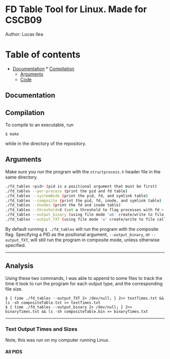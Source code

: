 # FD Table Tool for Linux. Made for CSCB09

Author: Lucas Ilea

# Table of contents

<!--ts-->

- [Documentation](#documentation) \* [Compilation](#compilation)
  - [Arguments](#arguments)
  - [Code](#code)

<!--te-->

## Documentation

## Compilation

To compile to an executable, run

`$ make`

while in the directory of the repository.

## Arguments

Make sure you run the program with the `structprocess.h` header file in the same directory.

```bash
./fd_tables <pid> (pid is a positional argument that must be first)
./fd_tables --per-process (print the pid and fd table)
./fd_tables --systemWide (print the pid, fd, and symlink table)
./fd_tables --composite (print the pid, fd, inode, and symlink table)
./fd_tables --Vnodes (print the fd and inode table)
./fd_tables --threshold=X (set a threshold to flag processes with fd > X. Note: this will filter all processes irregardless if a pid was specified as a positional argument)
./fd_tables --output_binary (using file mode 'wb' create/write to file called compositeTable.bin with the composite table in binary format)
./fd_tables --output_TXT (using file mode 'w' create/write to file called compositeTable.txt with the composite table in text (ASCII))
```

By default running `$ ./fd_tables` will run the program with the composite flag.
Specifying a PID as the positional argument, `--output_binary`, or `--output_TXT`, will
still run the program in composite mode, unless otherwise specified.

---

## Analysis

Using these two commands, I was able to append to some files to track the time it took to run
the program for each output type, and the corresponding file size.

`$ { time ./fd_tables --output_TXT 2> /dev/null; } 2>> textTimes.txt && ls -sh compositeTable.txt >> textTimes.txt`  
`$ { time ./fd_tables --output_binary 2> /dev/null; } 2>> binaryTimes.txt && ls -sh compositeTable.bin >> binaryTimes.txt`

---

### Text Output Times and Sizes

Note, this was run on my computer running Linux.

#### All PIDS
